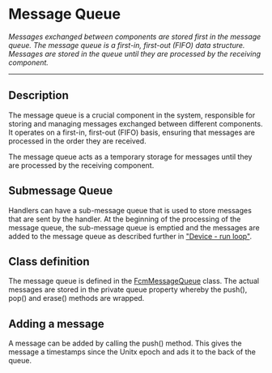 # Message Queue
_Messages exchanged between components are stored first in the message queue. The message queue is a first-in, first-out (FIFO) data structure. Messages are stored in the queue until they are processed by the receiving component._
****

## Description

The message queue is a crucial component in the system, responsible for storing and managing messages exchanged between different components. It operates on a first-in, first-out (FIFO) basis, ensuring that messages are processed in the order they are received.

The message queue acts as a temporary storage for messages until they are processed by the receiving component.

## Submessage Queue

Handlers can have a sub-message queue that is used to store messages that are sent by the handler. At the beginning of the processing of the message queue, the sub-message queue is emptied and the messages are added to the message queue as described further in ["Device - run loop"](Device.md#run-loop).

## Class definition

The message queue is defined in the [FcmMessageQueue](../inc/FcmMessageQueue.h) class. The actual messages are stored in the private queue property whereby the push(), pop() and erase() methods are wrapped.

## Adding a message

A message can be added by calling the push() method. This gives the message a timestamps since the Unitx epoch and ads it to the back of the queue.